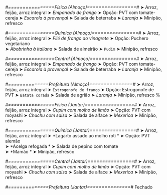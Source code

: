 
*#================Física (Almoço)=================#*
➤ Arroz, feijão, arroz integral
➤ *Empanado de frango*
➤ Opção: PVT com tomate-cereja
➤ *Escarola à provençal*
➤ Salada de beterraba
➤ *Laranja*
➤ Minipão, refresco

*#================Química (Almoço)================#*
➤ Arroz, feijão, arroz integral
➤ *Filé de frango ao vinagrete*
➤ Opção: Puchero vegetariano   
➤ *Abobrinha à italiana*
➤ Salada de almeirão 
➤ `Pudim`
➤ Minipão, refresco

*#================Central (Almoço)================#*
➤ Arroz, feijão, arroz integral
➤ *Empanado de frango*
➤ Opção: PVT com tomate-cereja
➤ *Escarola à provençal*
➤ Salada de beterraba
➤ *Laranja*
➤ Minipão, refresco

*#==============Prefeitura (Almoço)===============#*
➤ Arroz, feijão, arroz integral 
➤ `Estrogonofe de frango`
➤ Opção:  Estrogonofe de PVT 
➤ `Batata corada`
➤ Salada de agrião
➤ *Laranja*
➤ Minipão, refresco
%

*#================Física (Jantar)=================#*
➤ Arroz, feijão, arroz integral
➤ *Cupim com molho de limão*
➤ Opção: PVT com moyashi
➤ *Chuchu com salsa*
➤ Salada de alface
➤ *Mexerica*
➤ Minipão, refresco

*#================Química (Jantar)================#*
➤ Arroz, feijão, arroz integral
➤ *Lagarto assado ao molho roti *
➤ Opção: PVT alemão    
➤ *Acelga refogada *
➤ Salada de pepino com tomate  
➤ *Mamão *
➤ Minipão, refresco

*#================Central (Jantar)================#*
➤ Arroz, feijão, arroz integral
➤ *Cupim com molho de limão*
➤ Opção: PVT com moyashi
➤ *Chuchu com salsa*
➤ Salada de alface
➤ *Mexerica*
➤ Minipão, refresco

*#==============Prefeitura (Jantar)===============#*
Fechado
